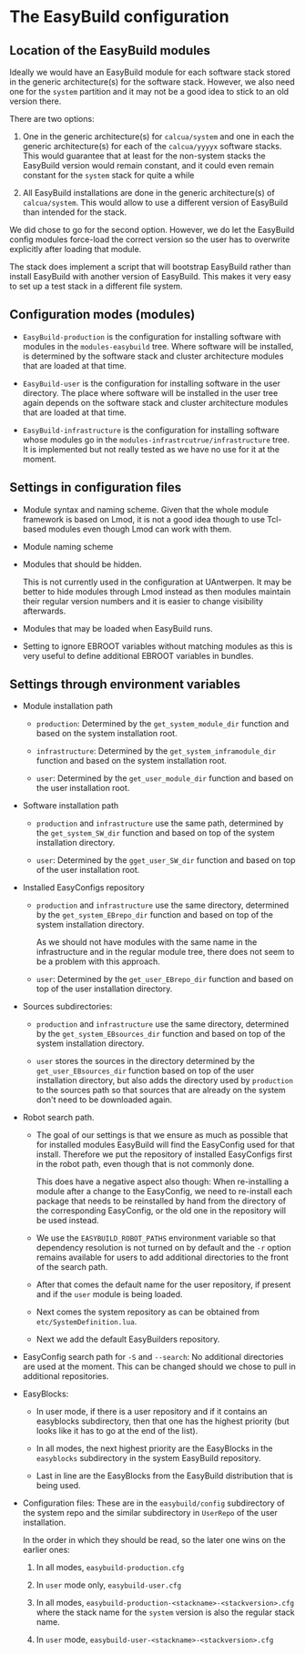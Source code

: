 # The EasyBuild configuration


## Location of the EasyBuild modules

Ideally we would have an EasyBuild module for each software stack stored in the generic 
architecture(s) for the software stack. However, we also need one for the `system` partition
and it may not be a good idea to stick to an old version there.

There are two options:

1.  One in the generic architecture(s) for `calcua/system` and one in each the generic
    architecture(s) for each of the `calcua/yyyyx` software stacks. This would guarantee
    that at least for the non-system stacks the EasyBuild version would remain constant,
    and it could even remain constant for the `system` stack for quite a while

2.  All EasyBuild installations are done in the generic architecture(s) of `calcua/system`.
    This would allow to use a different version of EasyBuild than intended for the stack.

We did chose to go for the second option. However, we do let the EasyBuild config modules
force-load the correct version so the user has to overwrite explicitly after loading that
module.

The stack does implement a script that will bootstrap EasyBuild rather than install
EasyBuild with another version of EasyBuild. This makes it very easy to set up a 
test stack in a different file system.


## Configuration modes (modules)

-   `EasyBuild-production` is the configuration for installing software with modules 
    in the `modules-easybuild` tree. Where software will be installed, is determined
    by the software stack and cluster architecture modules that are loaded at that
    time.

-   `EasyBuild-user` is the configuration for installing software in the user
    directory. The place where software will be installed in the user tree again
    depends on the software stack and cluster architecture modules that are 
    loaded at that time.

-   `EasyBuild-infrastructure` is the configuration for installing software whose
    modules go in the `modules-infrastrcutrue/infrastructure` tree. It is implemented
    but not really tested as we have no use for it at the moment.


## Settings in configuration files

-   Module syntax and naming scheme. Given that the whole module framework is based on Lmod, 
    it is not a good idea though to use Tcl-based modules even though Lmod can work with them.

-   Module naming scheme

-   Modules that should be hidden.

    This is not currently used in the configuration at UAntwerpen. It may be better to hide modules
    through Lmod instead as then modules maintain their regular version numbers and it is easier
    to change visibility afterwards.

-   Modules that may be loaded when EasyBuild runs.

-   Setting to ignore EBROOT variables without matching modules as this is very useful to define
    additional EBROOT variables in bundles.


## Settings through environment variables

-   Module installation path

    -   `production`: Determined by the `get_system_module_dir` function and based on 
        the system installation root.

    -   `infrastructure`: Determined by the `get_system_inframodule_dir` function and based
        on the system installation root.

    -   `user`: Determined by the `get_user_module_dir` function and based on 
        the user installation root.

-   Software installation path

    -   `production` and `infrastructure` use the same path, determined by the 
        `get_system_SW_dir` function and based on top of the system installation directory.

    -   `user`: Determined by the `gget_user_SW_dir` function and based on top of
        the user installation root.

-   Installed EasyConfigs repository

    -   `production` and `infrastructure` use the same directory, determined by the
        `get_system_EBrepo_dir` function and based on top of the system installation
        directory.

        As we should not have modules with the same name in the infrastructure and in
        the regular module tree, there does not seem to be a problem with this approach.

    -   `user`: Determined by the `get_user_EBrepo_dir` function and based on top
        of the user installation directory.

-   Sources subdirectories:

    -   `production` and `infrastructure` use the same directory, determined by the
        `get_system_EBsources_dir` function and based on top of the system installation
        directory.

    -   `user` stores the sources in the directory determined by the `get_user_EBsources_dir`
        function based on top of the user installation directory, but also adds the directory
        used by `production` to the sources path so that sources that are already on the
        system don't need to be downloaded again.
    
-   Robot search path.

    -   The goal of our settings is that we ensure as much as possible that for installed modules
        EasyBuild will find the EasyConfig used for that install. Therefore we put the repository
        of installed EasyConfigs first in the robot path, even though that is not commonly done.

        This does have a negative aspect also though: When re-installing a module after a change
        to the EasyConfig, we need to re-install each package that needs to be reinstalled by hand 
        from the directory of the corresponding EasyConfig, or the old one in the repository will be
        used instead.

    -   We use the `EASYBUILD_ROBOT_PATHS` environment variable so that dependency resolution is
        not turned on by default and the `-r` option remains available for users to add additional
        directories to the front of the search path.

    -   After that comes the default name for the user repository, if present and if the `user`
        module is being loaded.

    -   Next comes the system repository as can be obtained from `etc/SystemDefinition.lua`.

    -   Next we add the default EasyBuilders repository.

-   EasyConfig search path for `-S` and `--search`: No additional directories are used at the moment. 
    This can be changed should we chose to pull in additional repositories.

-   EasyBlocks:

    -   In user mode, if there is a user repository and if it contains an easyblocks subdirectory, then
        that one has the highest priority (but looks like it has to go at the end of the list).

    -   In all modes, the next highest priority are the EasyBlocks in the `easyblocks` subdirectory in the
        system EasyBuild repository.

    -   Last in line are the EasyBlocks from the EasyBuild distribution that is being used.

-   Configuration files: These are in the `easybuild/config` subdirectory of the system repo and the similar
    subdirectory in `UserRepo` of the user installation.

    In the order in which they should be read, so the later one wins on the earlier ones:

    1.  In all modes, `easybuild-production.cfg`

    2.  In `user` mode only, `easybuild-user.cfg`

    3.  In all modes, `easybuild-production-<stackname>-<stackversion>.cfg` where the stack name for the `system`
        version is also the regular stack name.

    4.  In `user` mode, `easybuild-user-<stackname>-<stackversion>.cfg` 



